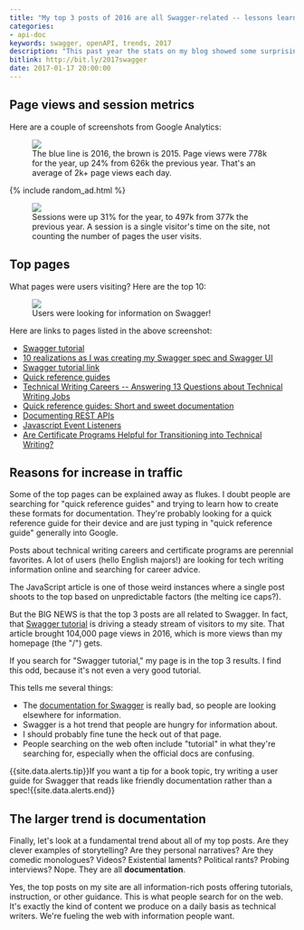 ```yaml
---
title: "My top 3 posts of 2016 are all Swagger-related -- lessons learned from 2016 analytics"
categories:
- api-doc
keywords: swagger, openAPI, trends, 2017
description: "This past year the stats on my blog showed some surprising results. From about mid-2016 on through the present, there was a notably upward trend in page views. I attribute the upward trend primarily to some posts on Swagger. The larger trend is that all top posts on my site could be classified as documentation content."
bitlink: http://bit.ly/2017swagger
date: 2017-01-17 20:00:00
---
```


## Page views and session metrics

Here are a couple of screenshots from Google Analytics:

<figure><img src="https://idratherbewritingmedia.com/images/trends2017.png"/><figcaption>The blue line is 2016, the brown is 2015. Page views were 778k for the year, up 24% from 626k the previous year. That's an average of 2k+ page views each day.</figcaption></figure>

{% include random_ad.html %}

<figure><img src="https://idratherbewritingmedia.com/images/sessions2017.png"/><figcaption>Sessions were up 31% for the year, to 497k from 377k the previous year. A session is a single visitor's time on the site, not counting the number of pages the user visits.</figcaption></figure>

## Top pages

What pages were users visiting? Here are the top 10:

<figure><img src="https://idratherbewritingmedia.com/images/2017toppages.png" style="max-width: 500px;"/><figcaption>Users were looking for information on Swagger!</figcaption></figure>

Here are links to pages listed in the above screenshot:

* [Swagger tutorial](https://idratherbewriting.com/learnapidoc/pubapis_swagger.html)
* [10 realizations as I was creating my Swagger spec and Swagger UI](https://idratherbewriting.com/2015/12/10/ten-realizations-using-swagger-and-swagger-ui/)
* [Swagger tutorial link](https://idratherbewriting.com/2015/09/14/swagger-tutorial/)
* [Quick reference guides](https://idratherbewriting.com/quickreferenceguides/)
* [Technical Writing Careers -- Answering 13 Questions about Technical Writing Jobs](https://idratherbewriting.com/2008/02/16/technical-writing-careers-answering-13-questions-about-technical-writing-jobs/)
* [Quick reference guides: Short and sweet documentation](https://idratherbewriting.com/2009/04/10/quick-reference-guides-short-and-sweet-documentation/)
* [Documenting REST APIs](https://idratherbewriting.com/learnapidoc/)
* [Javascript Event Listeners](https://idratherbewriting.com/events-and-listeners-javascript/)
* [Are Certificate Programs Helpful for Transitioning into Technical Writing?](https://idratherbewriting.com/2011/01/06/certificate-programs-helpful-when-transitioning-into-technical-writing-collaborative-post/)

## Reasons for increase in traffic

Some of the top pages can be explained away as flukes. I doubt people are searching for "quick reference guides" and trying to learn how to create these formats for documentation. They're probably looking for a quick reference guide for their device and are just typing in "quick reference guide" generally into Google.

Posts about technical writing careers and certificate programs are perennial favorites. A lot of users (hello English majors!) are looking for tech writing information online and searching for career advice.

The JavaScript article is one of those weird instances where a single post shoots to the top based on unpredictable factors (the melting ice caps?).

But the BIG NEWS is that the top 3 posts are all related to Swagger. In fact, that [Swagger tutorial](https://idratherbewriting.com/learnapidoc/pubapis_swagger.html) is driving a steady stream of visitors to my site. That article brought 104,000 page views in 2016, which is more views than my homepage (the "/") gets.

If you search for "Swagger tutorial," my page is in the top 3 results. I find this odd, because it's not even a very good tutorial.

This tells me several things:

* The [documentation for Swagger](https://github.com/OAI/OpenAPI-Specification/blob/master/versions/2.0.md) is really bad, so people are looking elsewhere for information.
* Swagger is a hot trend that people are hungry for information about.
* I should probably fine tune the heck out of that page.
* People searching on the web often include "tutorial" in what they're searching for, especially when the official docs are confusing.

{{site.data.alerts.tip}}If you want a tip for a book topic, try writing a user guide for Swagger that reads like friendly documentation rather than a spec!{{site.data.alerts.end}}

## The larger trend is documentation

Finally, let's look at a fundamental trend about all of my top posts. Are they clever examples of storytelling? Are they personal narratives? Are they comedic monologues? Videos? Existential laments? Political rants? Probing interviews? Nope. They are all **documentation**.

Yes, the top posts on my site are all information-rich posts offering tutorials, instruction, or other guidance. This is what people search for on the web. It's exactly the kind of content we produce on a daily basis as technical writers. We're fueling the web with information people want.
